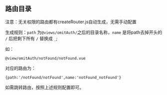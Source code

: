 ## 路由目录

注意：无关权限的路由都有createRouter.js自动生成，无需手动配置

生成规则：`path` 为`@views/omitAuth/`之后的目录名称，`name` 是将path去掉开头的 `/` 后把剩下所有 `/` 替换成 `_`;

如：

```@view/omitAuth/notFound/notFound.vue```

对应的路由为：

```{path:'/notFound/notFound',name:'notFound_notFound'}```

如需跳转路由，按照上述规则配置即可。
